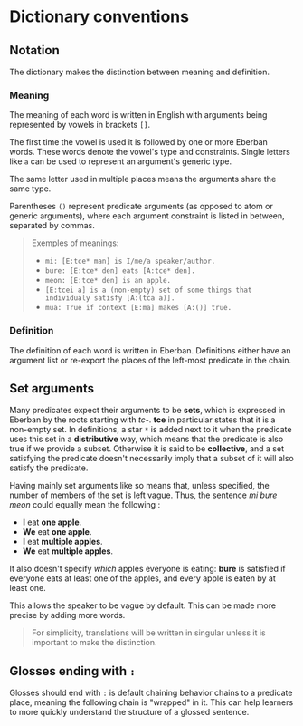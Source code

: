 # Dictionary conventions

## Notation

The dictionary makes the distinction between meaning and definition.

### Meaning

The meaning of each word is written in English with arguments
being represented by vowels in brackets `[]`.

The first time the vowel is used it is followed by one or more Eberban words.
These words denote the vowel's type and constraints. Single letters like `a` can
be used to represent an argument's generic type.

The same letter used in multiple places means the arguments share the same type.

Parentheses `()` represent predicate arguments (as opposed to atom or generic arguments),
where each argument constraint is listed in between, separated by commas.

> Exemples of meanings:
>
> - `mi: [E:tce* man] is I/me/a speaker/author.`
> - `bure: [E:tce* den] eats [A:tce* den].`
> - `meon: [E:tce* den] is an apple.`
> - `[E:tcei a] is a (non-empty) set of some things that individualy satisfy [A:(tca a)].`
> - `mua: True if context [E:ma] makes [A:()] true.`

### Definition

The definition of each word is written in Eberban. Definitions either have an
argument list or re-export the places of the left-most predicate in the chain.

## Set arguments

Many predicates expect their arguments to be __sets__, which is expressed in
Eberban by the roots starting with _tc-_. __tce__ in particular states that it
is a non-empty set. In definitions, a star `*` is added next to it when the
predicate uses this set in a __distributive__ way, which means that the predicate
is also true if we provide a subset. Otherwise it is said to be __collective__,
and a set satisfying the predicate doesn't necessarily imply that a subset of
it will also satisfy the predicate.

Having mainly set arguments like so means that, unless specified, the number of
members of the set is left vague. Thus, the sentence _mi bure meon_ could
equally mean the following :

- __I__ eat __one apple__.
- __We__ eat __one apple__.
- __I__ eat __multiple apples__.
- __We__ eat __multiple apples__.

It also doesn't specify _which_ apples everyone is eating: __bure__ is
satisfied if everyone eats at least one of the apples, and every apple is eaten
by at least one.

This allows the speaker to be vague by default. This can be made more precise by
adding more words.

> For simplicity, translations will be written in singular unless it is
> important to make the distinction.

<!-- ## Map arguments and context

Another kind of data structure used in eberban is a __map__ or __dictionary__,
which consist of a set of __keys__ each assiocated with a __value__. This allow
to "store" multiple information into a single atom. Since the context argument
is used to implement many features, it is thus using maps.

Definitions might refer to entries of such maps using the `@` symbol followed
by the name of the key. If `@` is used just after a vowel then it means the
vowel argument is map and the definition is refering to an entry of such map.
If there are no vowel before, it refers to an entry of the context argument.

Exemples will be given in later chapters when explaining concepts using contexts
or maps. -->

## Glosses ending with `:`

Glosses should end with `:` is default chaining behavior chains to a predicate
place, meaning the following chain is "wrapped" in it. This can help learners
to more quickly understand the structure of a glossed sentence.